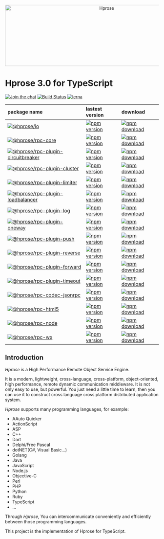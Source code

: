<p align="center"><img src="https://hprose.com/banner.@2x.png" alt="Hprose" title="Hprose" width="650" height="200" /></p>

# Hprose 3.0 for TypeScript

[![Join the chat](https://img.shields.io/badge/GITTER-join%20chat-green.svg)](https://gitter.im/hprose/hprose-typescript?utm_source=badge&utm_medium=badge&utm_campaign=pr-badge&utm_content=badge)
[![Build Status](https://travis-ci.org/hprose/hprose-typescript.svg?branch=master)](https://travis-ci.org/hprose/hprose-typescript)
[![lerna](https://img.shields.io/badge/maintained%20with-lerna-cc00ff.svg)](https://lernajs.io/)

  package name   |  lastest version  | download 
:---------------|:-----------------|:---------
[![@hprose/io](https://img.shields.io/badge/npm-@hprose/io-red.svg?logo=npm)](https://www.npmjs.com/package/@hprose/io) | [![npm version](https://img.shields.io/npm/v/@hprose/io.svg)](https://www.npmjs.com/package/@hprose/io) | [![npm download](https://img.shields.io/npm/dm/@hprose/io.svg)](https://www.npmjs.com/package/@hprose/io)
[![@hprose/rpc-core](https://img.shields.io/badge/npm-@hprose/rpc--core-red.svg?logo=npm)](https://www.npmjs.com/package/@hprose/rpc-core) | [![npm version](https://img.shields.io/npm/v/@hprose/rpc-core.svg)](https://www.npmjs.com/package/@hprose/rpc-core) | [![npm download](https://img.shields.io/npm/dm/@hprose/rpc-core.svg)](https://www.npmjs.com/package/@hprose/rpc-core)
[![@hprose/rpc-plugin-circuitbreaker](https://img.shields.io/badge/npm-@hprose/rpc--plugin--circuitbreaker-blueviolet.svg?logo=npm)](https://www.npmjs.com/package/@hprose/rpc-plugin-circuitbreaker) | [![npm version](https://img.shields.io/npm/v/@hprose/rpc-plugin-circuitbreaker.svg)](https://www.npmjs.com/package/@hprose/rpc-plugin-circuitbreaker) | [![npm download](https://img.shields.io/npm/dm/@hprose/rpc-plugin-circuitbreaker.svg)](https://www.npmjs.com/package/@hprose/rpc-plugin-circuitbreaker)
[![@hprose/rpc-plugin-cluster](https://img.shields.io/badge/npm-@hprose/rpc--plugin--cluster-blueviolet.svg?logo=npm)](https://www.npmjs.com/package/@hprose/rpc-plugin-cluster) | [![npm version](https://img.shields.io/npm/v/@hprose/rpc-plugin-cluster.svg)](https://www.npmjs.com/package/@hprose/rpc-plugin-cluster) | [![npm download](https://img.shields.io/npm/dm/@hprose/rpc-plugin-cluster.svg)](https://www.npmjs.com/package/@hprose/rpc-plugin-cluster)
[![@hprose/rpc-plugin-limiter](https://img.shields.io/badge/npm-@hprose/rpc--plugin--limiter-blueviolet.svg?logo=npm)](https://www.npmjs.com/package/@hprose/rpc-plugin-limiter) | [![npm version](https://img.shields.io/npm/v/@hprose/rpc-plugin-limiter.svg)](https://www.npmjs.com/package/@hprose/rpc-plugin-limiter) | [![npm download](https://img.shields.io/npm/dm/@hprose/rpc-plugin-limiter.svg)](https://www.npmjs.com/package/@hprose/rpc-plugin-limiter)
[![@hprose/rpc-plugin-loadbalancer](https://img.shields.io/badge/npm-@hprose/rpc--plugin--loadbalancer-blueviolet.svg?logo=npm)](https://www.npmjs.com/package/@hprose/rpc-plugin-loadbalancer) | [![npm version](https://img.shields.io/npm/v/@hprose/rpc-plugin-loadbalancer.svg)](https://www.npmjs.com/package/@hprose/rpc-plugin-loadbalancer) | [![npm download](https://img.shields.io/npm/dm/@hprose/rpc-plugin-loadbalancer.svg)](https://www.npmjs.com/package/@hprose/rpc-plugin-loadbalancer)
[![@hprose/rpc-plugin-log](https://img.shields.io/badge/npm-@hprose/rpc--plugin--log-blueviolet.svg?logo=npm)](https://www.npmjs.com/package/@hprose/rpc-plugin-log) | [![npm version](https://img.shields.io/npm/v/@hprose/rpc-plugin-log.svg)](https://www.npmjs.com/package/@hprose/rpc-plugin-log) | [![npm download](https://img.shields.io/npm/dm/@hprose/rpc-plugin-log.svg)](https://www.npmjs.com/package/@hprose/rpc-plugin-log)
[![@hprose/rpc-plugin-oneway](https://img.shields.io/badge/npm-@hprose/rpc--plugin--oneway-blueviolet.svg?logo=npm)](https://www.npmjs.com/package/@hprose/rpc-plugin-oneway) | [![npm version](https://img.shields.io/npm/v/@hprose/rpc-plugin-oneway.svg)](https://www.npmjs.com/package/@hprose/rpc-plugin-oneway) | [![npm download](https://img.shields.io/npm/dm/@hprose/rpc-plugin-oneway.svg)](https://www.npmjs.com/package/@hprose/rpc-plugin-oneway)
[![@hprose/rpc-plugin-push](https://img.shields.io/badge/npm-@hprose/rpc--plugin--push-blueviolet.svg?logo=npm)](https://www.npmjs.com/package/@hprose/rpc-plugin-push) | [![npm version](https://img.shields.io/npm/v/@hprose/rpc-plugin-push.svg)](https://www.npmjs.com/package/@hprose/rpc-plugin-push) | [![npm download](https://img.shields.io/npm/dm/@hprose/rpc-plugin-push.svg)](https://www.npmjs.com/package/@hprose/rpc-plugin-push)
[![@hprose/rpc-plugin-reverse](https://img.shields.io/badge/npm-@hprose/rpc--plugin--reverse-blueviolet.svg?logo=npm)](https://www.npmjs.com/package/@hprose/rpc-plugin-reverse) | [![npm version](https://img.shields.io/npm/v/@hprose/rpc-plugin-reverse.svg)](https://www.npmjs.com/package/@hprose/rpc-plugin-reverse) | [![npm download](https://img.shields.io/npm/dm/@hprose/rpc-plugin-reverse.svg)](https://www.npmjs.com/package/@hprose/rpc-plugin-reverse)
[![@hprose/rpc-plugin-forward](https://img.shields.io/badge/npm-@hprose/rpc--plugin--forward-blueviolet.svg?logo=npm)](https://www.npmjs.com/package/@hprose/rpc-plugin-forward) | [![npm version](https://img.shields.io/npm/v/@hprose/rpc-plugin-forward.svg)](https://www.npmjs.com/package/@hprose/rpc-plugin-forward) | [![npm download](https://img.shields.io/npm/dm/@hprose/rpc-plugin-forward.svg)](https://www.npmjs.com/package/@hprose/rpc-plugin-forward)
[![@hprose/rpc-plugin-timeout](https://img.shields.io/badge/npm-@hprose/rpc--plugin--timeout-blueviolet.svg?logo=npm)](https://www.npmjs.com/package/@hprose/rpc-plugin-timeout) | [![npm version](https://img.shields.io/npm/v/@hprose/rpc-plugin-timeout.svg)](https://www.npmjs.com/package/@hprose/rpc-plugin-timeout) | [![npm download](https://img.shields.io/npm/dm/@hprose/rpc-plugin-timeout.svg)](https://www.npmjs.com/package/@hprose/rpc-plugin-timeout)
[![@hprose/rpc-codec-jsonrpc](https://img.shields.io/badge/npm-@hprose/rpc--codec--jsonrpc-ff69b4.svg?logo=npm)](https://www.npmjs.com/package/@hprose/rpc-codec-jsonrpc) | [![npm version](https://img.shields.io/npm/v/@hprose/rpc-codec-jsonrpc.svg)](https://www.npmjs.com/package/@hprose/rpc-codec-jsonrpc) | [![npm download](https://img.shields.io/npm/dm/@hprose/rpc-codec-jsonrpc.svg)](https://www.npmjs.com/package/@hprose/rpc-codec-jsonrpc)
[![@hprose/rpc-html5](https://img.shields.io/badge/npm-@hprose/rpc--html5-blue.svg?logo=npm)](https://www.npmjs.com/package/@hprose/rpc-html5) | [![npm version](https://img.shields.io/npm/v/@hprose/rpc-html5.svg)](https://www.npmjs.com/package/@hprose/rpc-html5) | [![npm download](https://img.shields.io/npm/dm/@hprose/rpc-html5.svg)](https://www.npmjs.com/package/@hprose/rpc-html5)
[![@hprose/rpc-node](https://img.shields.io/badge/npm-@hprose/rpc--node-blue.svg?logo=npm)](https://www.npmjs.com/package/@hprose/rpc-node) | [![npm version](https://img.shields.io/npm/v/@hprose/rpc-node.svg)](https://www.npmjs.com/package/@hprose/rpc-node) | [![npm download](https://img.shields.io/npm/dm/@hprose/rpc-node.svg)](https://www.npmjs.com/package/@hprose/rpc-node)
[![@hprose/rpc-wx](https://img.shields.io/badge/npm-@hprose/rpc--wx-blue.svg?logo=npm)](https://www.npmjs.com/package/@hprose/rpc-wx) | [![npm version](https://img.shields.io/npm/v/@hprose/rpc-wx.svg)](https://www.npmjs.com/package/@hprose/rpc-wx) | [![npm download](https://img.shields.io/npm/dm/@hprose/rpc-wx.svg)](https://www.npmjs.com/package/@hprose/rpc-wx)

## Introduction

*Hprose* is a High Performance Remote Object Service Engine.

It is a modern, lightweight, cross-language, cross-platform, object-oriented, high performance, remote dynamic communication middleware. It is not only easy to use, but powerful. You just need a little time to learn, then you can use it to construct cross language cross platform distributed application system.

*Hprose* supports many programming languages, for example:

* AAuto Quicker
* ActionScript
* ASP
* C++
* Dart
* Delphi/Free Pascal
* dotNET(C#, Visual Basic...)
* Golang
* Java
* JavaScript
* Node.js
* Objective-C
* Perl
* PHP
* Python
* Ruby
* TypeScript
* ...

Through *Hprose*, You can intercommunicate conveniently and efficiently between those programming languages.

This project is the implementation of Hprose for TypeScript.
